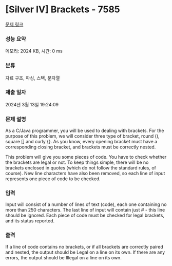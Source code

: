 # [Silver IV] Brackets - 7585 

[문제 링크](https://www.acmicpc.net/problem/7585) 

### 성능 요약

메모리: 2024 KB, 시간: 0 ms

### 분류

자료 구조, 파싱, 스택, 문자열

### 제출 일자

2024년 3월 13일 19:24:09

### 문제 설명

<p>As a C/Java programmer, you will be used to dealing with brackets. For the purpose of this problem, we will consider three type of bracket, round (), square [] and curly {}. As you know, every opening bracket must have a corresponding closing bracket, and brackets must be correctly nested. </p>

<p>This problem will give you some pieces of code. You have to check whether the brackets are legal or not. To keep things simple, there will be no brackets enclosed in quotes (which do not follow the standard rules, of course). New line characters have also been removed, so each line of input represents one piece of code to be checked.</p>

### 입력 

 <p>Input will consist of a number of lines of text (code), each one containing no more than 250 characters. The last line of input will contain just # - this line should be ignored. Each piece of code must be checked for legal brackets, and its status reported.</p>

### 출력 

 <p>If a line of code contains no brackets, or if all brackets are correctly paired and nested, the output should be Legal on a line on its own. If there are any errors, the output should be Illegal on a line on its own. </p>

